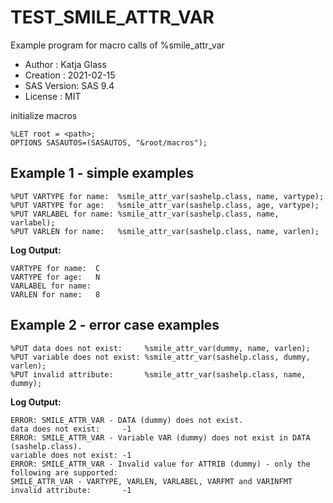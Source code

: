 # TEST_SMILE_ATTR_VAR

Example program for macro calls of %smile_attr_var

 - Author     : Katja Glass
 - Creation   : 2021-02-15
 - SAS Version: SAS 9.4
 - License    : MIT
 

initialize macros

```sas
%LET root = <path>;
OPTIONS SASAUTOS=(SASAUTOS, "&root/macros");
```

 


## Example 1 - simple examples


```sas
%PUT VARTYPE for name:  %smile_attr_var(sashelp.class, name, vartype);
%PUT VARTYPE for age:   %smile_attr_var(sashelp.class, age, vartype);
%PUT VARLABEL for name: %smile_attr_var(sashelp.class, name, varlabel);
%PUT VARLEN for name:   %smile_attr_var(sashelp.class, name, varlen);
```

 


**Log Output:**

```
VARTYPE for name:  C
VARTYPE for age:   N
VARLABEL for name:
VARLEN for name:   8
```


## Example 2 - error case examples


```sas
%PUT data does not exist:     %smile_attr_var(dummy, name, varlen);
%PUT variable does not exist: %smile_attr_var(sashelp.class, dummy, varlen);
%PUT invalid attribute:       %smile_attr_var(sashelp.class, name, dummy);
```


**Log Output:**

```
ERROR: SMILE_ATTR_VAR - DATA (dummy) does not exist.
data does not exist:     -1
ERROR: SMILE_ATTR_VAR - Variable VAR (dummy) does not exist in DATA (sashelp.class).
variable does not exist: -1
ERROR: SMILE_ATTR_VAR - Invalid value for ATTRIB (dummy) - only the following are supported:
SMILE_ATTR_VAR - VARTYPE, VARLEN, VARLABEL, VARFMT and VARINFMT
invalid attribute:       -1
```

